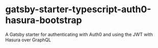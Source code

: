 # gatsby-starter-typescript-auth0-hasura-bootstrap
A Gatsby starter for authenticating with Auth0 and using the JWT with Hasura over GraphQL
